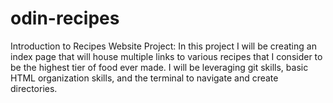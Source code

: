 # odin-recipes

Introduction to Recipes Website Project: In this project I will be creating an index 
page that will house multiple links to various recipes that I consider to be the highest tier
of food ever made. I will be leveraging git skills, basic HTML organization skills,
and the terminal to navigate and create directories. 